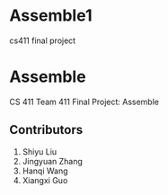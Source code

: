 # Assemble1
cs411 final project
# Assemble
CS 411 Team 411 Final Project: Assemble

## Contributors
1. Shiyu Liu
2. Jingyuan Zhang
3. Hanqi Wang
4. Xiangxi Guo

